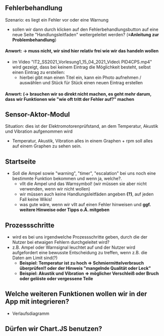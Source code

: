## Fehlerbehandlung
Szenario: es liegt ein Fehler vor oder eine Warnung
- sollen wir dann durch klicken auf den Fehlerbehandlungsbutton auf eine neue Seite "Handlungsleitfaden" weitergeleitet werden? (**=Anleitung zur Problembehandlung**)
#### Anwort:  -> muss nicht, wir sind hier relativ frei wie wir das handeln wollen
- im Video "IT2_SS2021_Vorlesung1_15_04_2021_Video\ PID4CPS.mp4" wird gezeigt, dass bei keinem Eintrag die Möglichkeit besteht, selbst einen Eintrag zu erstellen:
  - hierbei gibt man einen Titel ein, kann ein Photo aufnehmen / auswählen und Stück für Stück einen neuen Eintrag erstellen 
#### Anwort: (-> brauchen wir so direkt nicht machen, es geht mehr darum, dass wir Funktionen wie "wie oft tritt der Fehler auf?" machen

## Sensor-Aktor-Modul
Situation: dies ist der Elektromotorenprüfstand, an dem Temperatur, Akustik und Vibration aufgenommen wird
- Temperatur, Akustik, Vibration alles in einem Graphen + rpm soll alles auf einem Graphen zu sehen sein.

## Startseite
- Soll die Ampel sowie "warning", "timer", "escalation" bei uns noch eine bestimmte Funktion bekommen und wenn ja, welche?.
  - vllt die Ampel und das Warnsymbol! (wir müssen sie aber nicht verwenden, wenn wir nicht wollen)
  - wir müssen auch keine Handlungsleitfäden angeben **(?)**, auf jeden Fall keine Wikis!
  - was gute wäre, wenn wir vllt auf einen Fehler hinweisen und **ggf. weitere Hinweise oder Tipps o.Ä. mitgeben**

## Prozessschritte
- wird es bei uns irgendwelche Prozessschritte geben, durch die der Nutzer bei etwaigen Fehlern durchgeleitet wird?
- z.B. Ampel oder Warnsignal leuchtet auf und der Nutzer wird aufgefordert eine bewusste Entscheidung zu treffen, wenn z.B. die Daten am Limit sind(?)
  - **Beispiel: Temperatur ist zu hoch => Schmiermittelverbrauch überprüfen!! oder der Hinweis "mangelnde Qualität oder Leck"**
  - **Beispiel: Akustik und Vibration => möglicher Verschleiß oder Bruch oder gelöste oder vergessene Teile**

## Welche weiteren Funktionen wollen wir in der App mit integrieren?
- Verlaufsdiagramm

## Dürfen wir Chart.JS benutzen?
